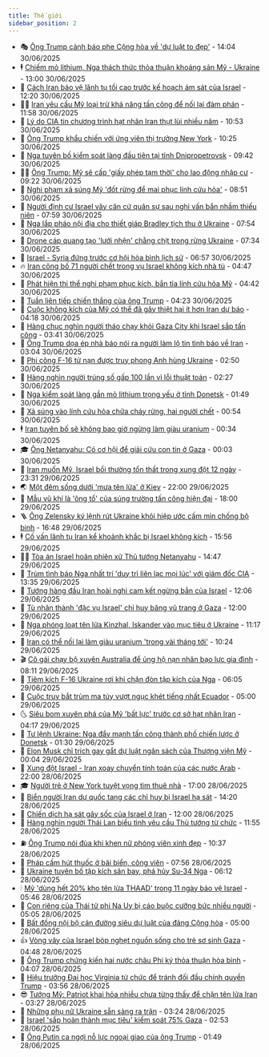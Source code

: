 ```yaml
---
title: Thế giới
sidebar_position: 2
---
```


<!-- vnexpress-the-gioi:START -->
- 🎭 [Ông Trump cảnh báo phe Cộng hòa về &#39;dự luật to đẹp&#39;](https://vnexpress.net/ong-trump-canh-bao-phe-cong-hoa-ve-du-luat-to-dep-4908402.html) - 14:04 30/06/2025
- 🕴 [Chiếm mỏ lithium, Nga thách thức thỏa thuận khoáng sản Mỹ - Ukraine](https://vnexpress.net/chiem-mo-lithium-nga-thach-thuc-thoa-thuan-khoang-san-my-ukraine-4908213.html) - 13:00 30/06/2025
- 🤭 [Cách Iran bảo vệ lãnh tụ tối cao trước kế hoạch ám sát của Israel](https://vnexpress.net/cach-iran-bao-ve-lanh-tu-toi-cao-truoc-ke-hoach-am-sat-cua-israel-4908192.html) - 12:20 30/06/2025
- 🧑‍💻 [Iran yêu cầu Mỹ loại trừ khả năng tấn công để nối lại đàm phán](https://vnexpress.net/iran-yeu-cau-my-loai-tru-kha-nang-tan-cong-de-noi-lai-dam-phan-4908373.html) - 11:58 30/06/2025
- 🦏 [Lý do CIA tin chương trình hạt nhân Iran thụt lùi nhiều năm](https://vnexpress.net/ly-do-cia-tin-chuong-trinh-hat-nhan-iran-thut-lui-nhieu-nam-4908331.html) - 10:53 30/06/2025
- 🦒 [Ông Trump khẩu chiến với ứng viên thị trưởng New York](https://vnexpress.net/ong-trump-khau-chien-voi-ung-vien-thi-truong-new-york-4908240.html) - 10:25 30/06/2025
- 🌈 [Nga tuyên bố kiểm soát làng đầu tiên tại tỉnh Dnipropetrovsk](https://vnexpress.net/nga-tuyen-bo-kiem-soat-lang-dau-tien-tai-tinh-dnipropetrovsk-4908288.html) - 09:42 30/06/2025
- 🧑‍🏫 [Ông Trump: Mỹ sẽ cấp &#39;giấy phép tạm thời&#39; cho lao động nhập cư](https://vnexpress.net/ong-trump-my-se-cap-giay-phep-tam-thoi-cho-lao-dong-nhap-cu-4908209.html) - 09:22 30/06/2025
- 🐲 [Nghi phạm xả súng Mỹ &#39;đốt rừng để mai phục lính cứu hỏa&#39;](https://vnexpress.net/nghi-pham-xa-sung-my-dot-rung-de-mai-phuc-linh-cuu-hoa-4908248.html) - 08:51 30/06/2025
- 🦒 [Người định cư Israel vây căn cứ quân sự sau nghi vấn bắn nhầm thiếu niên](https://vnexpress.net/nguoi-dinh-cu-israel-vay-can-cu-quan-su-sau-nghi-van-ban-nham-thieu-nien-4908184.html) - 07:59 30/06/2025
- 🐻 [Nga lắp pháo nội địa cho thiết giáp Bradley tịch thu ở Ukraine](https://vnexpress.net/nga-lap-phao-noi-dia-cho-thiet-giap-bradley-tich-thu-o-ukraine-4908004.html) - 07:54 30/06/2025
- 🚀 [Drone cáp quang tạo &#39;lưới nhện&#39; chằng chịt trong rừng Ukraine](https://vnexpress.net/drone-cap-quang-tao-luoi-nhen-chang-chit-trong-rung-ukraine-4908065.html) - 07:34 30/06/2025
- 🥰 [Israel - Syria đứng trước cơ hội hòa bình lịch sử](https://vnexpress.net/israel-syria-dung-truoc-co-hoi-hoa-binh-lich-su-4908017.html) - 06:57 30/06/2025
- 🔥 [Iran công bố 71 người chết trong vụ Israel không kích nhà tù](https://vnexpress.net/iran-cong-bo-71-nguoi-chet-trong-vu-israel-khong-kich-nha-tu-4907980.html) - 04:47 30/06/2025
- 🥳 [Phát hiện thi thể nghi phạm phục kích, bắn tỉa lính cứu hỏa Mỹ](https://vnexpress.net/phat-hien-thi-the-nghi-pham-phuc-kich-ban-tia-linh-cuu-hoa-my-4908041.html) - 04:42 30/06/2025
- 💼 [Tuần liên tiếp chiến thắng của ông Trump](https://vnexpress.net/tuan-lien-tiep-chien-thang-cua-ong-trump-4907900.html) - 04:23 30/06/2025
- 🤡 [Cuộc không kích của Mỹ có thể đã gây thiệt hại ít hơn Iran dự báo](https://vnexpress.net/cuoc-khong-kich-cua-my-co-the-da-gay-thiet-hai-it-hon-iran-du-bao-4907951.html) - 04:18 30/06/2025
- 🌁 [Hàng chục nghìn người tháo chạy khỏi Gaza City khi Israel sắp tấn công](https://vnexpress.net/hang-chuc-nghin-nguoi-thao-chay-khoi-gaza-city-khi-israel-sap-tan-cong-4907938.html) - 03:41 30/06/2025
- 🤩 [Ông Trump dọa ép nhà báo nói ra người làm lộ tin tình báo về Iran](https://vnexpress.net/ong-trump-doa-ep-nha-bao-noi-ra-nguoi-lam-lo-tin-tinh-bao-ve-iran-4907908.html) - 03:04 30/06/2025
- 🎉 [Phi công F-16 tử nạn được truy phong Anh hùng Ukraine](https://vnexpress.net/phi-cong-f-16-tu-nan-duoc-truy-phong-anh-hung-ukraine-4907932.html) - 02:50 30/06/2025
- 🎉 [Hàng nghìn người trúng số gấp 100 lần vì lỗi thuật toán](https://vnexpress.net/hang-nghin-nguoi-trung-so-gap-100-lan-vi-loi-thuat-toan-4907950.html) - 02:27 30/06/2025
- 🌁 [Nga kiểm soát làng gần mỏ lithium trọng yếu ở tỉnh Donetsk](https://vnexpress.net/nga-kiem-soat-lang-gan-mo-lithium-trong-yeu-o-tinh-donetsk-4907912.html) - 01:49 30/06/2025
- 🌊 [Xả súng vào lính cứu hỏa chữa cháy rừng, hai người chết](https://vnexpress.net/xa-sung-vao-linh-cuu-hoa-chua-chay-rung-hai-nguoi-chet-4907871.html) - 00:54 30/06/2025
- 🕴 [Iran tuyên bố sẽ không bao giờ ngừng làm giàu uranium](https://vnexpress.net/iran-tuyen-bo-se-khong-bao-gio-ngung-lam-giau-uranium-4907870.html) - 00:34 30/06/2025
- 🎓 [Ông Netanyahu: Có cơ hội để giải cứu con tin ở Gaza](https://vnexpress.net/ong-netanyahu-co-co-hoi-de-giai-cuu-con-tin-o-gaza-4907867.html) - 00:03 30/06/2025
- 🦩 [Iran muốn Mỹ, Israel bồi thường tổn thất trong xung đột 12 ngày](https://vnexpress.net/iran-muon-my-israel-boi-thuong-ton-that-trong-xung-dot-12-ngay-4907862.html) - 23:31 29/06/2025
- 🌏 [Một đêm sống dưới &#39;mưa tên lửa&#39; ở Kiev](https://vnexpress.net/mot-dem-song-duoi-mua-ten-lua-o-kiev-4907367.html) - 22:00 29/06/2025
- 🌋 [Mẫu vũ khí là &#39;ông tổ&#39; của súng trường tấn công hiện đại](https://vnexpress.net/mau-vu-khi-la-ong-to-cua-sung-truong-tan-cong-hien-dai-4903734.html) - 18:00 29/06/2025
- 🪜 [Ông Zelensky ký lệnh rút Ukraine khỏi hiệp ước cấm mìn chống bộ binh](https://vnexpress.net/ong-zelensky-ky-lenh-rut-ukraine-khoi-hiep-uoc-cam-min-chong-bo-binh-4907835.html) - 16:48 29/06/2025
- 🕴 [Cố vấn lãnh tụ Iran kể khoảnh khắc bị Israel không kích](https://vnexpress.net/co-van-lanh-tu-iran-ke-khoanh-khac-bi-israel-khong-kich-4907819.html) - 15:56 29/06/2025
- 🧑‍🏫 [Tòa án Israel hoãn phiên xử Thủ tướng Netanyahu](https://vnexpress.net/toa-an-israel-hoan-phien-xu-thu-tuong-netanyahu-4907817.html) - 14:47 29/06/2025
- 🌮 [Trùm tình báo Nga nhất trí &#39;duy trì liên lạc mọi lúc&#39; với giám đốc CIA](https://vnexpress.net/trum-tinh-bao-nga-nhat-tri-duy-tri-lien-lac-moi-luc-voi-giam-doc-cia-4907788.html) - 13:35 29/06/2025
- 🚦 [Tướng hàng đầu Iran hoài nghi cam kết ngừng bắn của Israel](https://vnexpress.net/tuong-hang-dau-iran-hoai-nghi-cam-ket-ngung-ban-cua-israel-4907792.html) - 12:06 29/06/2025
- 💫 [Tù nhân thành &#39;đặc vụ Israel&#39; chỉ huy băng vũ trang ở Gaza](https://vnexpress.net/tu-nhan-thanh-dac-vu-israel-chi-huy-bang-vu-trang-o-gaza-4897634.html) - 12:00 29/06/2025
- 🤡 [Nga phóng loạt tên lửa Kinzhal, Iskander vào mục tiêu ở Ukraine](https://vnexpress.net/nga-phong-loat-ten-lua-kinzhal-iskander-vao-muc-tieu-o-ukraine-4907747.html) - 11:17 29/06/2025
- 🦣 [Iran có thể nối lại làm giàu uranium &#39;trong vài tháng tới&#39;](https://vnexpress.net/iran-co-the-noi-lai-lam-giau-uranium-trong-vai-thang-toi-4907767.html) - 10:24 29/06/2025
- 🎬 [Cô gái chạy bộ xuyên Australia để ủng hộ nạn nhân bạo lực gia đình](https://vnexpress.net/co-gai-chay-bo-xuyen-australia-de-ung-ho-nan-nhan-bao-luc-gia-dinh-4907735.html) - 08:11 29/06/2025
- 🎉 [Tiêm kích F-16 Ukraine rơi khi chặn đòn tập kích của Nga](https://vnexpress.net/tiem-kich-f-16-ukraine-roi-khi-chan-don-tap-kich-cua-nga-4907720.html) - 06:05 29/06/2025
- 🎡 [Cuộc truy bắt trùm ma túy vượt ngục khét tiếng nhất Ecuador](https://vnexpress.net/cuoc-truy-bat-trum-ma-tuy-vuot-nguc-khet-tieng-nhat-ecuador-4907357.html) - 05:00 29/06/2025
- 🌜 [Siêu bom xuyên phá của Mỹ &#39;bất lực&#39; trước cơ sở hạt nhân Iran](https://vnexpress.net/sieu-bom-xuyen-pha-cua-my-bat-luc-truoc-co-so-hat-nhan-iran-4907647.html) - 04:17 29/06/2025
- 🎡 [Tư lệnh Ukraine: Nga đẩy mạnh tấn công thành phố chiến lược ở Donetsk](https://vnexpress.net/tu-lenh-ukraine-nga-day-manh-tan-cong-thanh-pho-chien-luoc-o-donetsk-4907627.html) - 01:30 29/06/2025
- 🤗 [Elon Musk chỉ trích gay gắt dự luật ngân sách của Thượng viện Mỹ](https://vnexpress.net/elon-musk-chi-trich-gay-gat-du-luat-ngan-sach-cua-thuong-vien-my-4907618.html) - 00:04 29/06/2025
- 🦩 [Xung đột Israel - Iran xoay chuyển tính toán của các nước Arab](https://vnexpress.net/xung-dot-israel-iran-xoay-chuyen-tinh-toan-cua-cac-nuoc-arab-4907374.html) - 22:00 28/06/2025
- 🎓 [Người trẻ ở New York tuyệt vọng tìm thuê nhà](https://vnexpress.net/nguoi-tre-o-new-york-tuyet-vong-tim-thue-nha-4907088.html) - 17:00 28/06/2025
- 🌁 [Biển người Iran dự quốc tang các chỉ huy bị Israel hạ sát](https://vnexpress.net/bien-nguoi-iran-du-quoc-tang-cac-chi-huy-bi-israel-ha-sat-4907574.html) - 14:20 28/06/2025
- 🤩 [Chiến dịch hạ sát gây sốc của Israel ở Iran](https://vnexpress.net/chien-dich-ha-sat-gay-soc-cua-israel-o-iran-4906860.html) - 12:00 28/06/2025
- 👹 [Hàng nghìn người Thái Lan biểu tình yêu cầu Thủ tướng từ chức](https://vnexpress.net/hang-nghin-nguoi-thai-lan-bieu-tinh-yeu-cau-thu-tuong-tu-chuc-4907562.html) - 11:55 28/06/2025
- ⛽️ [Ông Trump nói đùa khi khen nữ phóng viên xinh đẹp](https://vnexpress.net/ong-trump-noi-dua-khi-khen-nu-phong-vien-xinh-dep-4907525.html) - 10:37 28/06/2025
- 🚀 [Pháp cấm hút thuốc ở bãi biển, công viên](https://vnexpress.net/phap-cam-hut-thuoc-o-bai-bien-cong-vien-4907502.html) - 07:56 28/06/2025
- 🎡 [Ukraine tuyên bố tập kích sân bay, phá hủy Su-34 Nga](https://vnexpress.net/ukraine-tuyen-bo-tap-kich-san-bay-pha-huy-su-34-nga-4907461.html) - 06:12 28/06/2025
- 🕯 [Mỹ &#39;dùng hết 20% kho tên lửa THAAD&#39; trong 11 ngày bảo vệ Israel](https://vnexpress.net/my-dung-het-20-kho-ten-lua-thaad-trong-11-ngay-bao-ve-israel-4907404.html) - 05:46 28/06/2025
- 🐻 [Con riêng của Thái tử phi Na Uy bị cáo buộc cưỡng bức nhiều người](https://vnexpress.net/con-rieng-cua-thai-tu-phi-na-uy-bi-cao-buoc-cuong-buc-nhieu-nguoi-4907454.html) - 05:05 28/06/2025
- 🚦 [Bất đồng nội bộ cản đường siêu dự luật của đảng Cộng hòa](https://vnexpress.net/bat-dong-noi-bo-can-duong-sieu-du-luat-cua-dang-cong-hoa-4906865.html) - 05:00 28/06/2025
- 👍 [Vòng vây của Israel bóp nghẹt nguồn sống cho trẻ sơ sinh Gaza](https://vnexpress.net/vong-vay-cua-israel-bop-nghet-nguon-song-cho-tre-so-sinh-gaza-4907053.html) - 04:48 28/06/2025
- 🚀 [Ông Trump chứng kiến hai nước châu Phi ký thỏa thuận hòa bình](https://vnexpress.net/ong-trump-chung-kien-hai-nuoc-chau-phi-ky-thoa-thuan-hoa-binh-4907413.html) - 04:07 28/06/2025
- 🌮 [Hiệu trưởng Đại học Virginia từ chức để tránh đối đầu chính quyền Trump](https://vnexpress.net/hieu-truong-dai-hoc-virginia-tu-chuc-de-tranh-doi-dau-chinh-quyen-trump-4907407.html) - 03:56 28/06/2025
- 😎 [Tướng Mỹ: Patriot khai hỏa nhiều chưa từng thấy để chặn tên lửa Iran](https://vnexpress.net/tuong-my-patriot-khai-hoa-nhieu-chua-tung-thay-de-chan-ten-lua-iran-4907219.html) - 03:27 28/06/2025
- 🐲 [Những phụ nữ Ukraine sẵn sàng ra trận](https://vnexpress.net/nhung-phu-nu-ukraine-san-sang-ra-tran-4907149.html) - 03:24 28/06/2025
- 💫 [Israel &#39;sắp hoàn thành mục tiêu&#39; kiểm soát 75% Gaza](https://vnexpress.net/israel-sap-hoan-thanh-muc-tieu-kiem-soat-75-gaza-4907409.html) - 02:53 28/06/2025
- 👀 [Ông Putin ca ngợi nỗ lực ngoại giao của ông Trump](https://vnexpress.net/ong-putin-ca-ngoi-no-luc-ngoai-giao-cua-ong-trump-4907356.html) - 01:49 28/06/2025<!-- vnexpress-the-gioi:END -->